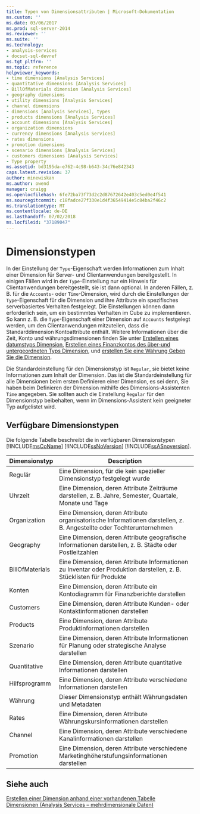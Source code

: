 ```yaml
---
title: Typen von Dimensionsattributen | Microsoft-Dokumentation
ms.custom: ''
ms.date: 03/06/2017
ms.prod: sql-server-2014
ms.reviewer: ''
ms.suite: ''
ms.technology:
- analysis-services
- docset-sql-devref
ms.tgt_pltfrm: ''
ms.topic: reference
helpviewer_keywords:
- time dimensions [Analysis Services]
- quantitative dimensions [Analysis Services]
- BillOfMaterials dimension [Analysis Services]
- geography dimensions
- utility dimensions [Analysis Services]
- channel dimensions
- dimensions [Analysis Services], types
- products dimensions [Analysis Services]
- account dimensions [Analysis Services]
- organization dimensions
- currency dimensions [Analysis Services]
- rates dimensions
- promotion dimensions
- scenario dimensions [Analysis Services]
- customers dimensions [Analysis Services]
- Type property
ms.assetid: bd3195da-e762-4c98-b643-34c76e842343
caps.latest.revision: 37
author: minewiskan
ms.author: owend
manager: craigg
ms.openlocfilehash: 6fe72ba73f73d2c2d87672642e403c5ed0e4f541
ms.sourcegitcommit: c18fadce27f330e1d4f36549414e5c84ba2f46c2
ms.translationtype: MT
ms.contentlocale: de-DE
ms.lasthandoff: 07/02/2018
ms.locfileid: "37189047"
---
```

# <a name="dimension-types"></a>Dimensionstypen
  In der Einstellung der `Type`-Eigenschaft werden Informationen zum Inhalt einer Dimension für Server- und Clientanwendungen bereitgestellt. In einigen Fällen wird in der `Type`-Einstellung nur ein Hinweis für Clientanwendungen bereitgestellt, sie ist dann optional. In anderen Fällen, z. B. für die `Accounts`- oder `Time`-Dimension, wird durch die Einstellungen der `Type`-Eigenschaft für die Dimension und ihre Attribute ein spezifisches serverbasiertes Verhalten festgelegt. Die Einstellungen können dann erforderlich sein, um ein bestimmtes Verhalten im Cube zu implementieren. So kann z. B. die `Type`-Eigenschaft einer Dimension auf `Accounts` festgelegt werden, um den Clientanwendungen mitzuteilen, dass die Standarddimension Kontoattribute enthält. Weitere Informationen über die Zeit, Konto und währungsdimensionen finden Sie unter [Erstellen eines datumstyps Dimension](../multidimensional-models/database-dimensions-create-a-date-type-dimension.md), [Erstellen eines Finanzkontos des über-und untergeordneten Typs Dimension](../multidimensional-models/database-dimensions-finance-account-of-parent-child-type.md), und [erstellen Sie eine Währung Geben Sie die Dimension](../multidimensional-models/database-dimensions-create-a-currency-type-dimension.md).  
  
 Die Standardeinstellung für den Dimensionstyp ist `Regular`, sie bietet keine Informationen zum Inhalt der Dimension. Das ist die Standardeinstellung für alle Dimensionen beim ersten Definieren einer Dimension, es sei denn, Sie haben beim Definieren der Dimension mithilfe des Dimensions-Assistenten `Time` angegeben. Sie sollten auch die Einstellung `Regular` für den Dimensionstyp beibehalten, wenn im Dimensions-Assistent kein geeigneter Typ aufgelistet wird.  
  
## <a name="available-dimension-types"></a>Verfügbare Dimensionstypen  
 Die folgende Tabelle beschreibt die in verfügbaren Dimensionstypen [!INCLUDE[msCoName](../../includes/msconame-md.md)] [!INCLUDE[ssNoVersion](../../includes/ssnoversion-md.md)] [!INCLUDE[ssASnoversion](../../includes/ssasnoversion-md.md)].  
  
|Dimensionstyp|Description|  
|--------------------|-----------------|  
|Regulär|Eine Dimension, für die kein spezieller Dimensionstyp festgelegt wurde|  
|Uhrzeit|Eine Dimension, deren Attribute Zeiträume darstellen, z. B. Jahre, Semester, Quartale, Monate und Tage|  
|Organization|Eine Dimension, deren Attribute organisatorische Informationen darstellen, z. B. Angestellte oder Tochterunternehmen|  
|Geography|Eine Dimension, deren Attribute geografische Informationen darstellen, z. B. Städte oder Postleitzahlen|  
|BillOfMaterials|Eine Dimension, deren Attribute Informationen zu Inventar oder Produktion darstellen, z. B. Stücklisten für Produkte|  
|Konten|Eine Dimension, deren Attribute ein Kontodiagramm für Finanzberichte darstellen|  
|Customers|Eine Dimension, deren Attribute Kunden- oder Kontaktinformationen darstellen|  
|Products|Eine Dimension, deren Attribute Produktinformationen darstellen|  
|Szenario|Eine Dimension, deren Attribute Informationen für Planung oder strategische Analyse darstellen|  
|Quantitative|Eine Dimension, deren Attribute quantitative Informationen darstellen|  
|Hilfsprogramm|Eine Dimension, deren Attribute verschiedene Informationen darstellen|  
|Währung|Dieser Dimensionstyp enthält Währungsdaten und Metadaten|  
|Rates|Eine Dimension, deren Attribute Währungskursinformationen darstellen|  
|Channel|Eine Dimension, deren Attribute verschiedene Kanalinformationen darstellen|  
|Promotion|Eine Dimension, deren Attribute verschiedene Marketinghöherstufungsinformationen darstellen|  
  
## <a name="see-also"></a>Siehe auch  
 [Erstellen einer Dimension anhand einer vorhandenen Tabelle](../multidimensional-models/create-a-dimension-by-using-an-existing-table.md)   
 [Dimensionen &#40;Analysis Services – mehrdimensionale Daten&#41;](dimensions-analysis-services-multidimensional-data.md)  
  
  

